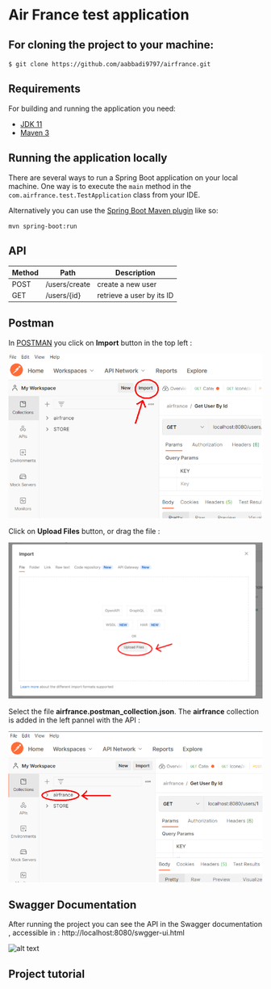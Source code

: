 # Air France test application

## For cloning the project to your machine:

```
$ git clone https://github.com/aabbadi9797/airfrance.git
```

## Requirements

For building and running the application you need:

- [JDK 11](https://www.oracle.com/java/technologies/javase/jdk11-archive-downloads.html)
- [Maven 3](https://maven.apache.org)

## Running the application locally

There are several ways to run a Spring Boot application on your local machine. One way is to execute the `main` method in the `com.airfrance.test.TestApplication` class from your IDE.

Alternatively you can use the [Spring Boot Maven plugin](https://docs.spring.io/spring-boot/docs/current/reference/html/build-tool-plugins-maven-plugin.html) like so:

```shell
mvn spring-boot:run
```

## API

Method | Path           | Description                    |
-------|----------------|--------------------------------|
POST    | /users/create      | create a new user      |
GET    | /users/{id} | retrieve a user by its ID |

## Postman
In [POSTMAN](https://www.postman.com/downloads) you click on <b>Import</b> button in the top left :


![alt text](https://github.com/aabbadi9797/airfrance/blob/main/postman1.bmp)



Click on <b>Upload Files</b> button, or drag the file :


![alt text](https://github.com/aabbadi9797/airfrance/blob/main/postman2.bmp)



Select the file <b>airfrance.postman_collection.json</b>. The <b>airfrance</b> collection is added in the left pannel with the API :


![alt text](https://github.com/aabbadi9797/airfrance/blob/main/postman3.bmp)



## Swagger Documentation

After running the project you can see the API in the Swagger documentation , accessible in : http://localhost:8080/swgger-ui.html


![alt text](https://github.com/aabbadi9797/airfrance/blob/main/SWAGGER.bmp)

## Project tutorial
